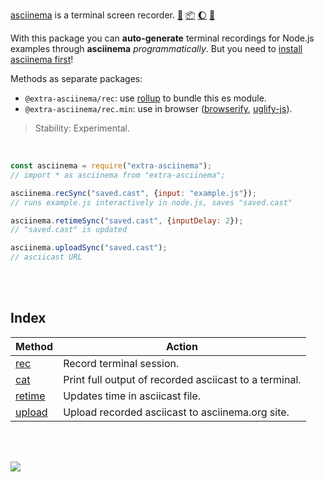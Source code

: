[asciinema] is a terminal screen recorder. [:running:] [:package:] [:moon:] [:ledger:]

With this package you can **auto-generate** terminal recordings
for Node.js examples through **asciinema** *programmatically*.
But you need to [install asciinema first]!

Methods as separate packages:
- `@extra-asciinema/rec`: use [rollup] to bundle this es module.
- `@extra-asciinema/rec.min`: use in browser ([browserify], [uglify-js]).

> Stability: Experimental.

<br>

```javascript
const asciinema = require("extra-asciinema");
// import * as asciinema from "extra-asciinema";

asciinema.recSync("saved.cast", {input: "example.js"});
// runs example.js interactively in node.js, saves "saved.cast"

asciinema.retimeSync("saved.cast", {inputDelay: 2});
// "saved.cast" is updated

asciinema.uploadSync("saved.cast");
// asciicast URL
```

<br>
<br>


## Index

| Method   | Action                                                 |
| -------- | ------------------------------------------------------ |
| [rec]    | Record terminal session.                               |
| [cat]    | Print full output of recorded asciicast to a terminal. |
| [retime] | Updates time in asciicast file.                        |
| [upload] | Upload recorded asciicast to asciinema.org site.       |

<br>
<br>

[![](https://img.youtube.com/vi/rjDX5ItsOnQ/maxresdefault.jpg)](https://www.youtube.com/watch?v=rjDX5ItsOnQ)

[asciinema]: https://asciinema.org
[browserify]: https://www.npmjs.com/package/browserify
[rollup]: https://www.npmjs.com/package/rollup
[uglify-js]: https://www.npmjs.com/package/uglify-js
[install asciinema first]: https://asciinema.org/docs/installation
[rec]: https://github.com/nodef/extra-asciinema/wiki/rec
[cat]: https://github.com/nodef/extra-asciinema/wiki/cat
[retime]: https://github.com/nodef/extra-asciinema/wiki/retime
[upload]: https://github.com/nodef/extra-asciinema/wiki/upload
[:running:]: https://npm.runkit.com/extra-asciinema
[:package:]: https://www.npmjs.com/package/extra-asciinema
[:moon:]: https://www.npmjs.com/package/extra-asciinema.min
[:ledger:]: https://unpkg.com/extra-asciinema/
